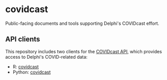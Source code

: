 # covidcast

Public-facing documents and tools supporting Delphi's COVIDcast effort.

## API clients

This repository includes two clients for the [COVIDcast
API](https://cmu-delphi.github.io/delphi-epidata/api/covidcast.html), which
provides access to Delphi's COVID-related data:

* R: [covidcast](https://cmu-delphi.github.io/covidcast/covidcastR/)
* Python: [covidcast](https://cmu-delphi.github.io/covidcast/covidcast-py/html/)
